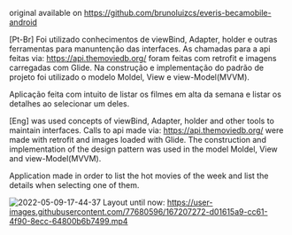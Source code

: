 original available on https://github.com/brunoluizcs/everis-becamobile-android

  [Pt-Br]
  Foi utilizado conhecimentos de viewBind, Adapter, holder e outras ferramentas para manuntenção das interfaces.
  As chamadas para a api feitas via: https://api.themoviedb.org/ foram feitas com retrofit e imagens carregadas com Glide.
  Na construção e implementação do padrão de projeto foi utilizado o modelo Moldel, View e view-Model(MVVM). 

  Aplicação feita com intuito de listar os filmes em alta da semana e listar os detalhes ao selecionar um deles. 

[Eng]
  was used concepts of viewBind, Adapter, holder and other tools to maintain interfaces.
  Calls to api made via: https://api.themoviedb.org/ were made with retrofit and images loaded with Glide.
  The construction and implementation of the design pattern was used in the model Moldel, View and view-Model(MVVM).
  
  Application made in order to list the hot movies of the week and list the details when selecting one of them.
  
![2022-05-09-17-44-37](https://user-images.githubusercontent.com/77680596/167496735-4ab8a96f-f1fc-4d4a-bfc4-6e483d94eaf7.gif)
Layout until now:
https://user-images.githubusercontent.com/77680596/167207272-d01615a9-cc61-4f90-8ecc-64800b6b7499.mp4


